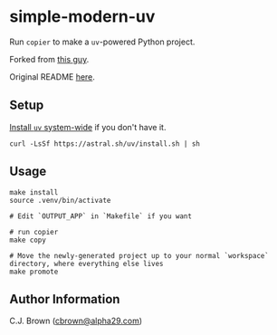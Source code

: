 # simple-modern-uv

Run `copier` to make a `uv`-powered Python project.

Forked from [this guy](https://github.com/jlevy/simple-modern-uv).

Original README [here](docs/README.md).

## Setup

[Install `uv` system-wide](https://docs.astral.sh/uv/getting-started/installation/) if you don't have it.

```shell
curl -LsSf https://astral.sh/uv/install.sh | sh
```

## Usage

```shell
make install
source .venv/bin/activate

# Edit `OUTPUT_APP` in `Makefile` if you want

# run copier
make copy

# Move the newly-generated project up to your normal `workspace` directory, where everything else lives
make promote
```

## Author Information

C.J. Brown (cbrown@alpha29.com)
